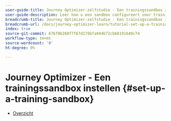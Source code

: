 ```yaml
---
user-guide-title: Journey Optimizer-zelfstudie - Een trainingssandbox instellen
user-guide-description: Leer hoe u een sandbox configureert voor trainingsdoeleinden
breadcrumb-title: Journey Optimizer-zelfstudie - Een trainingssandbox instellen
breadcrumb-url: /docs/journey-optimizer-learn/tutorial-set-up-a-training-sandbox/overview.html
index: true
source-git-commit: 676f0b268f7f67d179bfa944b72cb68191640c74
workflow-type: tm+mt
source-wordcount: '0'
ht-degree: 0%

---
```



# Journey Optimizer - Een trainingssandbox instellen {#set-up-a-training-sandbox}

+ [Overzicht](/help/tutorial-set-up-training-sandbox/overview.md)
